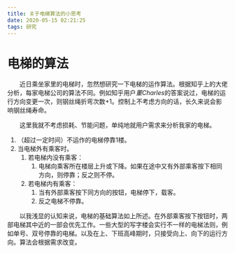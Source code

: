 ```yaml
---
title: 关于电梯算法的小思考
date: 2020-05-15 02:21:25
tags: 研究
---
```

# 电梯的算法

&emsp;&emsp;近日乘坐家里的电梯时，忽然想研究一下电梯的运作算法。根据知乎上的大佬分析，每家电梯公司的算法不同。例如知乎用户*董Charles*的答案说过，电梯的运行方向变更一次，则钢丝绳折弯次数+1。控制上不考虑方向的话，长久来说会影响钢丝绳寿命。
<!-- more -->
&emsp;&emsp;这里我就不考虑损耗、节能问题，单纯地就用户需求来分析我家的电梯。


1. （超过一定时间）不运作的电梯停靠1楼。
2. 当电梯外有乘客时。
   1. 若电梯内没有乘客：
      1. 电梯向乘客所在楼层上升或下降。如果在途中又有外部乘客按下相同方向，则停靠；反之则不停。
   2. 若电梯内有乘客：
      1. 当有外部乘客按下同方向的按钮，电梯停下，载客。
      2. 反之电梯不停靠。

&emsp;&emsp;以我浅显的认知来说，电梯的基础算法如上所述。在外部乘客按下按钮时，两部电梯其中近的一部会优先工作。一些大型的写字楼会实行不一样的电梯法则，例如单号、双号停靠的电梯。以及在上、下班高峰期时，只接受向上、向下的运行方向。算法会根据需求改变。